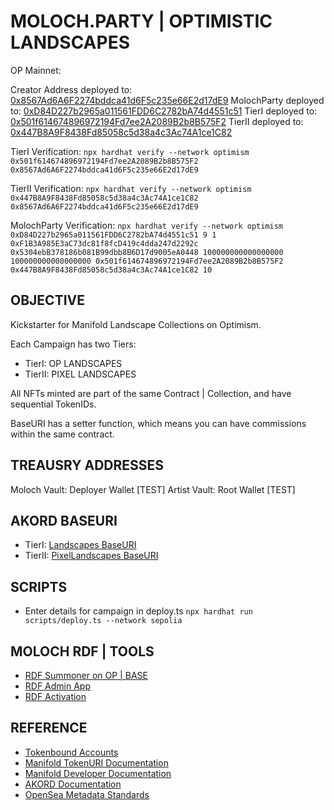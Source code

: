 # MOLOCH.PARTY | OPTIMISTIC LANDSCAPES

OP Mainnet:

Creator Address deployed to: [0x8567Ad6A6F2274bddca41d6F5c235e66E2d17dE9](https://optimistic.etherscan.io/address/0x8567ad6a6f2274bddca41d6f5c235e66e2d17de9#code)
MolochParty deployed to: [0xD84D227b2965a011561FDD6C2782bA74d4551c51](https://optimistic.etherscan.io/address/0xD84D227b2965a011561FDD6C2782bA74d4551c51#code)
TierI deployed to: [0x501f614674896972194Fd7ee2A2089B2b8B575F2](https://optimistic.etherscan.io/address/0x501f614674896972194fd7ee2a2089b2b8b575f2#code)
TierII deployed to: [0x447B8A9F8438Fd85058c5d38a4c3Ac74A1ce1C82](https://optimistic.etherscan.io/address/0x447b8a9f8438fd85058c5d38a4c3ac74a1ce1c82#code)

TierI Verification:
``` npx hardhat verify --network optimism 0x501f614674896972194Fd7ee2A2089B2b8B575F2 0x8567Ad6A6F2274bddca41d6F5c235e66E2d17dE9 ```

TierII Verification:
``` npx hardhat verify --network optimism 0x447B8A9F8438Fd85058c5d38a4c3Ac74A1ce1C82 0x8567Ad6A6F2274bddca41d6F5c235e66E2d17dE9 ```

MolochParty Verification:
``` npx hardhat verify --network optimism 0xD84D227b2965a011561FDD6C2782bA74d4551c51 9 1 0xF1B3A985E3aC73dc81f8fcD419c4dda247d2292c 0x5304ebB378186b081B99dbb8B6D17d9005eA0448 100000000000000000 100000000000000000 0x501f614674896972194Fd7ee2A2089B2b8B575F2 0x447B8A9F8438Fd85058c5d38a4c3Ac74A1ce1C82 10 ```

## OBJECTIVE

Kickstarter for Manifold Landscape Collections on Optimism.

Each Campaign has two Tiers:

* TierI: OP LANDSCAPES
* TierII: PIXEL LANDSCAPES

All NFTs minted are part of the same Contract | Collection, and have sequential TokenIDs.

BaseURI has a setter function, which means you can have commissions within the same contract.

## TREAUSRY ADDRESSES

Moloch Vault: Deployer Wallet [TEST]
Artist Vault: Root Wallet [TEST]

## AKORD BASEURI

* TierI: [Landscapes BaseURI](https://iuez62szp7zcimgovqo3finks7ziz532jvsfndb6zereqsktdzia.arweave.net/RQmfall_8iQwzqwdsqGql_KM93pNZFaMPskiSElTHlA/JSON/)
* TierII: [PixelLandscapes BaseURI](https://iuez62szp7zcimgovqo3finks7ziz532jvsfndb6zereqsktdzia.arweave.net/RQmfall_8iQwzqwdsqGql_KM93pNZFaMPskiSElTHlA/PIXELJSON/)

## SCRIPTS

* Enter details for campaign in deploy.ts
``` npx hardhat run scripts/deploy.ts --network sepolia ```

## MOLOCH RDF | TOOLS

* [RDF Summoner on OP | BASE](https://silohaus.github.io/silo-rdf-summoner/)
* [RDF Admin App](https://silohaus.github.io/silo-nft-dao-admin/)
* [RDF Activation](https://silohaus.github.io/silo-nft-dao-admin/#/molochv3/0xa/0x912aab5913023d20a5dcd17160e6954528433a7f/activate)

## REFERENCE

* [Tokenbound Accounts](https://docs.tokenbound.org/)
* [Manifold TokenURI Documentation](https://docs.manifold.xyz/v/manifold-for-developers/smart-contracts/manifold-creator/contracts/extensions/extensions-functions#setbasetokenuriextension)
* [Manifold Developer Documentation](https://docs.manifold.xyz/v/manifold-for-developers/smart-contracts/manifold-creator/contracts/extensions/extensions-functions)
* [AKORD Documentation](https://docs.akord.com/nfts/storing-nft-assets-on-arweave/generating-manifests-in-akord-vaults)
* [OpenSea Metadata Standards](https://docs.opensea.io/docs/metadata-standards)
